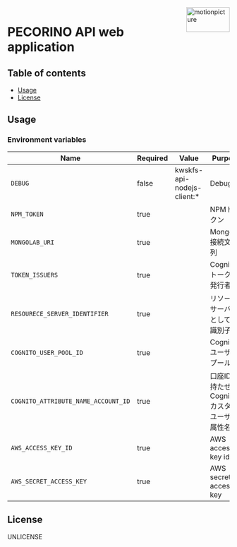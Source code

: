 <img src="https://motionpicture.jp/images/common/logo_01.svg" alt="motionpicture" title="motionpicture" align="right" height="56" width="98"/>

# PECORINO API web application

## Table of contents

* [Usage](#usage)
* [License](#license)

## Usage

### Environment variables

| Name                                | Required | Value                      | Purpose                     |
|-------------------------------------|----------|----------------------------|-----------------------------|
| `DEBUG`                             | false    | kwskfs-api-nodejs-client:* | Debug                       |
| `NPM_TOKEN`                         | true     |                            | NPMトークン                     |
| `MONGOLAB_URI`                      | true     |                            | MongoDB接続文字列                |
| `TOKEN_ISSUERS`                     | true     |                            | Cognitoトークン発行者              |
| `RESOURECE_SERVER_IDENTIFIER`       | true     |                            | リソースサーバーとしての識別子             |
| `COGNITO_USER_POOL_ID`              | true     |                            | CognitoユーザープールID            |
| `COGNITO_ATTRIBUTE_NAME_ACCOUNT_ID` | true     |                            | 口座IDを持たせるCognitoカスタムユーザー属性名 |
| `AWS_ACCESS_KEY_ID`                 | true     |                            | AWS access key id           |
| `AWS_SECRET_ACCESS_KEY`             | true     |                            | AWS secret access key       |

## License

UNLICENSE
